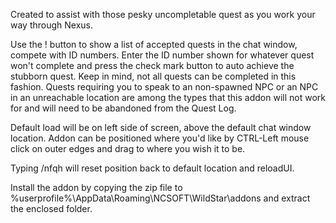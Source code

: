 Created to assist with those pesky uncompletable quest as you work your way through Nexus.

Use the ! button to show a list of accepted quests in the chat window, compete with ID numbers. Enter the ID number shown for whatever quest won't complete and press the check mark button to auto achieve the stubborn quest. Keep in mind, not all quests can be completed in this fashion. Quests requiring you to speak to an non-spawned NPC or an NPC in an unreachable location are among the types that this addon will not work for and will need to be abandoned from the Quest Log.

Default load will be on left side of screen, above the default chat window location. Addon can be positioned where you'd like by CTRL-Left mouse click on outer edges and drag to where you wish it to be.

Typing /nfqh will reset position back to default location and reloadUI.

Install the addon by copying the zip file to %userprofile%\AppData\Roaming\NCSOFT\WildStar\addons and extract the enclosed folder.
